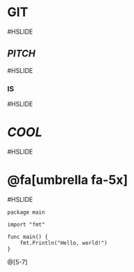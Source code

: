 # GIT
#HSLIDE
## _PITCH_
#HSLIDE
### IS
#HSLIDE
# *COOL*
#HSLIDE
# @fa[umbrella fa-5x]
#HSLIDE
```
package main

import "fmt"

func main() {
    fmt.Println("Hello, world!")
}

```
@[5-7]
